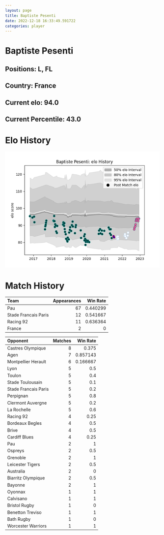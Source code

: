 ```yaml
---  
layout: page  
title: Baptiste Pesenti  
date: 2022-12-18 16:33:49.591722  
categories: player  
---
```

# Baptiste Pesenti

## Positions: L, FL

## Country: France

## Current elo: 94.0

## Current Percentile: 43.0

# Elo History


![elo history](history_BaptistePesenti.png)
# Match History


| Team                 |   Appearances |   Win Rate |
|:---------------------|--------------:|-----------:|
| Pau                  |            67 |   0.440299 |
| Stade Francais Paris |            12 |   0.541667 |
| Racing 92            |            11 |   0.636364 |
| France               |             2 |   0        |

| Opponent             |   Matches |   Win Rate |
|:---------------------|----------:|-----------:|
| Castres Olympique    |         8 |   0.375    |
| Agen                 |         7 |   0.857143 |
| Montpellier Herault  |         6 |   0.166667 |
| Lyon                 |         5 |   0.5      |
| Toulon               |         5 |   0.4      |
| Stade Toulousain     |         5 |   0.1      |
| Stade Francais Paris |         5 |   0.2      |
| Perpignan            |         5 |   0.8      |
| Clermont Auvergne    |         5 |   0.2      |
| La Rochelle          |         5 |   0.6      |
| Racing 92            |         4 |   0.25     |
| Bordeaux Begles      |         4 |   0.5      |
| Brive                |         4 |   0.5      |
| Cardiff Blues        |         4 |   0.25     |
| Pau                  |         2 |   1        |
| Ospreys              |         2 |   0.5      |
| Grenoble             |         2 |   1        |
| Leicester Tigers     |         2 |   0.5      |
| Australia            |         2 |   0        |
| Biarritz Olympique   |         2 |   0.5      |
| Bayonne              |         2 |   1        |
| Oyonnax              |         1 |   1        |
| Calvisano            |         1 |   1        |
| Bristol Rugby        |         1 |   0        |
| Benetton Treviso     |         1 |   1        |
| Bath Rugby           |         1 |   0        |
| Worcester Warriors   |         1 |   1        |